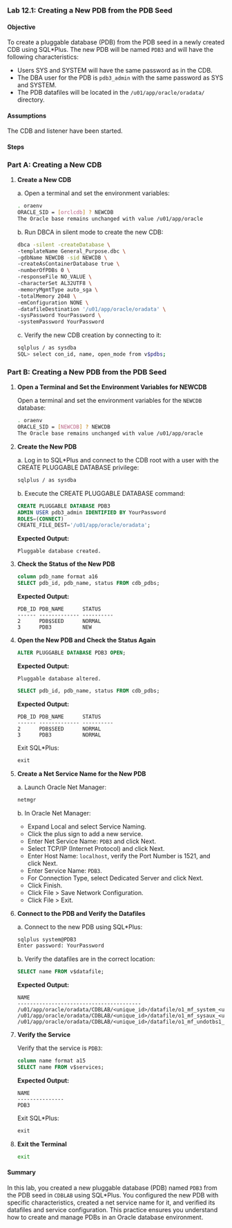 ### Lab 12.1: Creating a New PDB from the PDB Seed

#### Objective
To create a pluggable database (PDB) from the PDB seed in a newly created CDB using SQL*Plus. The new PDB will be named `PDB3` and will have the following characteristics:
- Users SYS and SYSTEM will have the same password as in the CDB.
- The DBA user for the PDB is `pdb3_admin` with the same password as SYS and SYSTEM.
- The PDB datafiles will be located in the `/u01/app/oracle/oradata/` directory.

#### Assumptions
The CDB and listener have been started.

#### Steps

### Part A: Creating a New CDB

1. **Create a New CDB**

   a. Open a terminal and set the environment variables:
   ```sh
   . oraenv
   ORACLE_SID = [orclcdb] ? NEWCDB
   The Oracle base remains unchanged with value /u01/app/oracle
   ```

   b. Run DBCA in silent mode to create the new CDB:
   ```sh
   dbca -silent -createDatabase \
   -templateName General_Purpose.dbc \
   -gdbName NEWCDB -sid NEWCDB \
   -createAsContainerDatabase true \
   -numberOfPDBs 0 \
   -responseFile NO_VALUE \
   -characterSet AL32UTF8 \
   -memoryMgmtType auto_sga \
   -totalMemory 2048 \
   -emConfiguration NONE \
   -datafileDestination '/u01/app/oracle/oradata' \
   -sysPassword YourPassword \
   -systemPassword YourPassword
   ```

   c. Verify the new CDB creation by connecting to it:
   ```sh
   sqlplus / as sysdba
   SQL> select con_id, name, open_mode from v$pdbs;
   ```

### Part B: Creating a New PDB from the PDB Seed

1. **Open a Terminal and Set the Environment Variables for NEWCDB**

   Open a terminal and set the environment variables for the `NEWCDB` database:
   ```sh
   . oraenv
   ORACLE_SID = [NEWCDB] ? NEWCDB
   The Oracle base remains unchanged with value /u01/app/oracle
   ```

2. **Create the New PDB**

   a. Log in to SQL*Plus and connect to the CDB root with a user with the CREATE PLUGGABLE DATABASE privilege:
   ```sh
   sqlplus / as sysdba
   ```

   b. Execute the CREATE PLUGGABLE DATABASE command:
   ```sql
   CREATE PLUGGABLE DATABASE PDB3
   ADMIN USER pdb3_admin IDENTIFIED BY YourPassword
   ROLES=(CONNECT)
   CREATE_FILE_DEST='/u01/app/oracle/oradata';
   ```

   **Expected Output:**
   ```
   Pluggable database created.
   ```

3. **Check the Status of the New PDB**

   ```sql
   column pdb_name format a16
   SELECT pdb_id, pdb_name, status FROM cdb_pdbs;
   ```

   **Expected Output:**
   ```
   PDB_ID PDB_NAME      STATUS
   ------ ------------- ----------
   2      PDB$SEED      NORMAL
   3      PDB3          NEW
   ```

4. **Open the New PDB and Check the Status Again**

   ```sql
   ALTER PLUGGABLE DATABASE PDB3 OPEN;
   ```

   **Expected Output:**
   ```
   Pluggable database altered.
   ```

   ```sql
   SELECT pdb_id, pdb_name, status FROM cdb_pdbs;
   ```

   **Expected Output:**
   ```
   PDB_ID PDB_NAME      STATUS
   ------ ------------- ----------
   2      PDB$SEED      NORMAL
   3      PDB3          NORMAL
   ```

   Exit SQL*Plus:
   ```sql
   exit
   ```

5. **Create a Net Service Name for the New PDB**

   a. Launch Oracle Net Manager:
   ```sh
   netmgr
   ```

   b. In Oracle Net Manager:
   - Expand Local and select Service Naming.
   - Click the plus sign to add a new service.
   - Enter Net Service Name: `PDB3` and click Next.
   - Select TCP/IP (Internet Protocol) and click Next.
   - Enter Host Name: `localhost`, verify the Port Number is 1521, and click Next.
   - Enter Service Name: `PDB3`.
   - For Connection Type, select Dedicated Server and click Next.
   - Click Finish.
   - Click File > Save Network Configuration.
   - Click File > Exit.

6. **Connect to the PDB and Verify the Datafiles**

   a. Connect to the new PDB using SQL*Plus:
   ```sh
   sqlplus system@PDB3
   Enter password: YourPassword
   ```

   b. Verify the datafiles are in the correct location:
   ```sql
   SELECT name FROM v$datafile;
   ```

   **Expected Output:**
   ```
   NAME
   ----------------------------------------
   /u01/app/oracle/oradata/CDBLAB/<unique_id>/datafile/o1_mf_system_<unique_id>.dbf
   /u01/app/oracle/oradata/CDBLAB/<unique_id>/datafile/o1_mf_sysaux_<unique_id>.dbf
   /u01/app/oracle/oradata/CDBLAB/<unique_id>/datafile/o1_mf_undotbs1_<unique_id>.dbf
   ```

7. **Verify the Service**

   Verify that the service is `PDB3`:
   ```sql
   column name format a15
   SELECT name FROM v$services;
   ```

   **Expected Output:**
   ```
   NAME
   ---------------
   PDB3
   ```

   Exit SQL*Plus:
   ```sql
   exit
   ```

8. **Exit the Terminal**

   ```sh
   exit
   ```

#### Summary
In this lab, you created a new pluggable database (PDB) named `PDB3` from the PDB seed in `CDBLAB` using SQL*Plus. You configured the new PDB with specific characteristics, created a net service name for it, and verified its datafiles and service configuration. This practice ensures you understand how to create and manage PDBs in an Oracle database environment.
